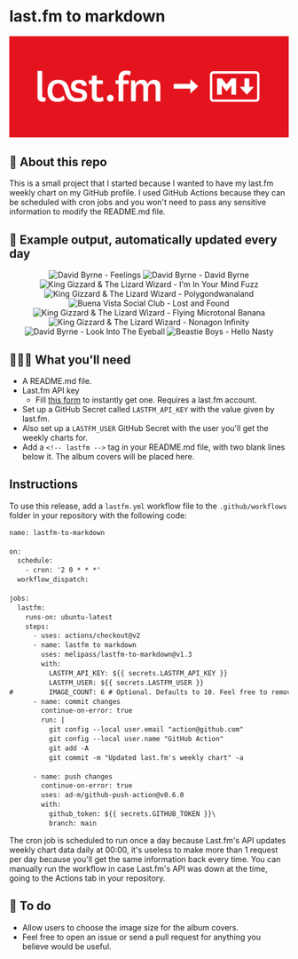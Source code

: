 # last.fm to markdown

![banner](banner.png)

## 🤖 About this repo
This is a small project that I started because I wanted to have my last.fm weekly chart on my GitHub profile. I used GitHub Actions because they can be scheduled with cron jobs and you won't need to pass any sensitive information to modify the README.md file.

## 🎵 Example output, automatically updated every day
<!-- lastfm -->
<p align="center"><img src="https://lastfm.freetls.fastly.net/i/u/64s/8e55a56074c04492a0512272ada7b656.png" title="David Byrne - Feelings"> <img src="https://lastfm.freetls.fastly.net/i/u/64s/085bd6c668454f70cfeb5792bd6bd198.jpg" title="David Byrne - David Byrne"> <img src="https://lastfm.freetls.fastly.net/i/u/64s/3f17671d88380e1665af8ef7f0f88d5b.jpg" title="King Gizzard & The Lizard Wizard - I'm In Your Mind Fuzz"> <img src="https://lastfm.freetls.fastly.net/i/u/64s/63287ae3739a01fe90e2809f8270c64a.jpg" title="King Gizzard & The Lizard Wizard - Polygondwanaland"> <img src="https://lastfm.freetls.fastly.net/i/u/64s/1fafeda431d24612c6b5fd3ba1e0ad3f.jpg" title="Buena Vista Social Club - Lost and Found"> <img src="https://lastfm.freetls.fastly.net/i/u/64s/205d1d3eb0eb5e4d08ceb3d9721ab2bc.jpg" title="King Gizzard & The Lizard Wizard - Flying Microtonal Banana"> <img src="https://lastfm.freetls.fastly.net/i/u/64s/45d2570199853ec87e5da6dd8c1ea1a3.jpg" title="King Gizzard & The Lizard Wizard - Nonagon Infinity"> <img src="https://lastfm.freetls.fastly.net/i/u/64s/f5ece1d252b04b689ff6b821c1f0c395.jpg" title="David Byrne - Look Into The Eyeball"> <img src="https://lastfm.freetls.fastly.net/i/u/64s/a33c4a6f8d3b4571a820d7e9d47d915a.png" title="Beastie Boys - Hello Nasty"> </p>

          
## 👩🏽‍💻 What you'll need
* A README.md file.
* Last.fm API key
  * Fill [this form](https://www.last.fm/api/account/create) to instantly get one. Requires a last.fm account.
* Set up a GitHub Secret called ```LASTFM_API_KEY``` with the value given by last.fm.
* Also set up a ```LASTFM_USER``` GitHub Secret with the user you'll get the weekly charts for.
* Add a ```<!-- lastfm -->``` tag in your README.md file, with two blank lines below it. The album covers will be placed here.

## Instructions
To use this release, add a ```lastfm.yml``` workflow file to the ```.github/workflows``` folder in your repository with the following code:
```diff
name: lastfm-to-markdown

on:
  schedule:
    - cron: '2 0 * * *'
  workflow_dispatch:

jobs:
  lastfm:
    runs-on: ubuntu-latest
    steps:
      - uses: actions/checkout@v2
      - name: lastfm to markdown
        uses: melipass/lastfm-to-markdown@v1.3
        with:
          LASTFM_API_KEY: ${{ secrets.LASTFM_API_KEY }}
          LASTFM_USER: ${{ secrets.LASTFM_USER }}
#         IMAGE_COUNT: 6 # Optional. Defaults to 10. Feel free to remove this line if you want.
      - name: commit changes
        continue-on-error: true
        run: |
          git config --local user.email "action@github.com"
          git config --local user.name "GitHub Action"
          git add -A
          git commit -m "Updated last.fm's weekly chart" -a

      - name: push changes
        continue-on-error: true
        uses: ad-m/github-push-action@v0.6.0
        with:
          github_token: ${{ secrets.GITHUB_TOKEN }}\
          branch: main
```
The cron job is scheduled to run once a day because Last.fm's API updates weekly chart data daily at 00:00, it's useless to make more than 1 request per day because you'll get the same information back every time. You can manually run the workflow in case Last.fm's API was down at the time, going to the Actions tab in your repository.

## 🚧 To do
* Allow users to choose the image size for the album covers.
* Feel free to open an issue or send a pull request for anything you believe would be useful.
